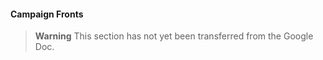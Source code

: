 #### Campaign Fronts

> **Warning**
> This section has not yet been transferred from the Google Doc.
